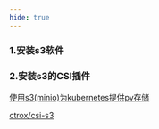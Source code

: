 ```yaml
---
hide: true
---
```


### 1.安装s3软件

### 2.安装s3的CSI插件


[使用s3(minio)为kubernetes提供pv存储](http://www.lishuai.fun/2021/12/31/k8s-pv-s3/#/%E8%A6%81%E6%B1%82)

[ctrox/csi-s3](https://github.com/ctrox/csi-s3)
